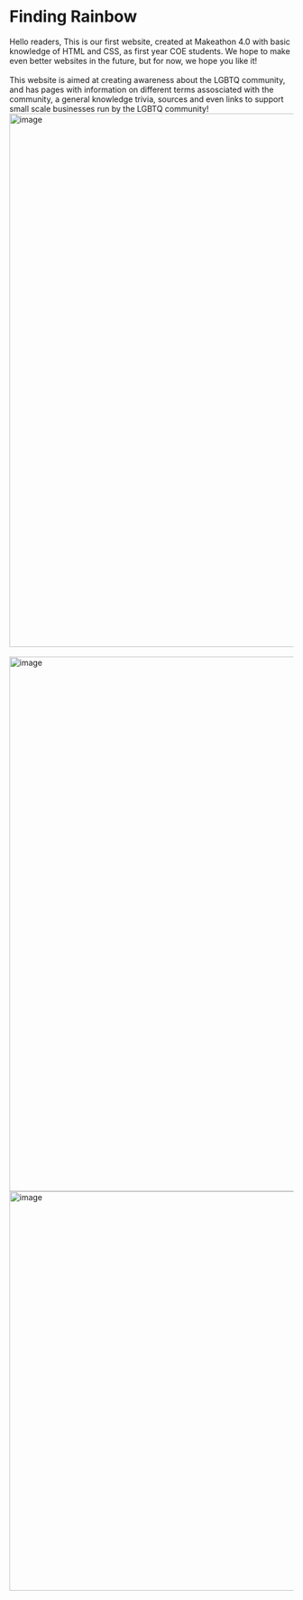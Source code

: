 # Finding Rainbow
Hello readers, This is our first website, created at Makeathon 4.0 with basic knowledge of HTML and CSS, as first year COE students. We hope to make even better websites in the future, but for now, we hope you like it!
<br>
<br>
This website is aimed at creating awareness about the LGBTQ community, and has pages with information on different terms assosciated with the community, a general knowledge trivia, sources and even links to support small scale businesses run by the LGBTQ community!
<br>
<img width="946" alt="image" src="https://github.com/Selina-Varshney/Makeathon-4.0/assets/99686864/414a40a6-1b83-446a-b426-f9519d33da29">
<br>
<br>
<img width="948" alt="image" src="https://github.com/Selina-Varshney/Makeathon-4.0/assets/99686864/71d50bf2-976b-4cee-a04b-236b6b326081">
<img width="708" alt="image" src="https://github.com/Selina-Varshney/Makeathon-4.0/assets/99686864/c866dc1d-23c2-45a8-8fb9-93a392c87491">


